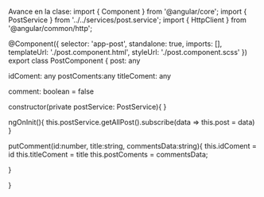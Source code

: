 Avance en la clase:
import { Component } from '@angular/core';
import { PostService } from '../../services/post.service';
import { HttpClient } from '@angular/common/http';


@Component({
  selector: 'app-post',
  standalone: true,
  imports: [],
  templateUrl: './post.component.html',
  styleUrl: './post.component.scss'
})
export class PostComponent {
  post: any

  idComent: any
  postComents:any
  titleComent: any

  comment: boolean = false
  
  constructor(private postService: PostService){ }

  ngOnInit(){
    this.postService.getAllPost().subscribe(data => this.post = data)    
  }

  putComment(id:number, title:string, commentsData:string){
    this.idComent = id
    this.titleComent = title
    this.postComents = commentsData;
    
  }



}
